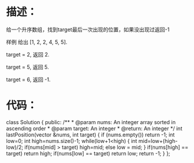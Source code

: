 **描述：**
===
给一个升序数组，找到target最后一次出现的位置，如果没出现过返回-1

样例
给出 [1, 2, 2, 4, 5, 5].

target = 2, 返回 2.

target = 5, 返回 5.

target = 6, 返回 -1.

**代码：**
===
class Solution {
public:
    /**
     * @param nums: An integer array sorted in ascending order
     * @param target: An integer
     * @return: An integer
     */
    int lastPosition(vector<int> &nums, int target) {
        if (nums.empty())
            return -1;
        int low=0;
        int high=nums.size()-1;
        while(low+1<high)
        {
            int mid=low+(high-low)/2;
            if(nums[mid] > target)
                high=mid;
            else
                low = mid;
        }
        if(nums[high] == target)
            return high;
        if(nums[low] == target)
            return low;
        return -1;
    }
};
